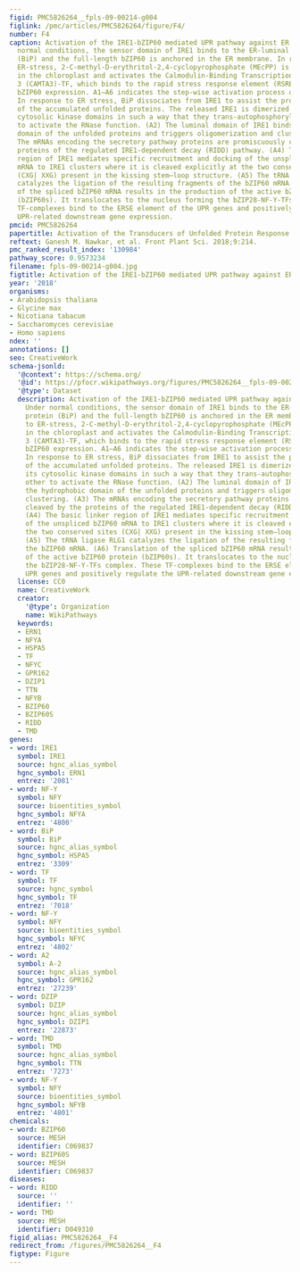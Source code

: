 ```yaml
---
figid: PMC5826264__fpls-09-00214-g004
figlink: /pmc/articles/PMC5826264/figure/F4/
number: F4
caption: Activation of the IRE1-bZIP60 mediated UPR pathway against ER stress. Under
  normal conditions, the sensor domain of IRE1 binds to the ER-luminal Binding protein
  (BiP) and the full-length bZIP60 is anchored in the ER membrane. In response to
  ER-stress, 2-C-methyl-D-erythritol-2,4-cyclopyrophosphate (MEcPP) is accumulated
  in the chloroplast and activates the Calmodulin-Binding Transcription Activator
  3 (CAMTA3)-TF, which binds to the rapid stress response element (RSRE) and up-regulates
  bZIP60 expression. A1–A6 indicates the step-wise activation process of IRE1. (A1)
  In response to ER stress, BiP dissociates from IRE1 to assist the proper folding
  of the accumulated unfolded proteins. The released IRE1 is dimerized to align its
  cytosolic kinase domains in such a way that they trans-autophosphorylate each other
  to activate the RNase function. (A2) The luminal domain of IRE1 binds to the hydrophobic
  domain of the unfolded proteins and triggers oligomerization and clustering. (A3)
  The mRNAs encoding the secretory pathway proteins are promiscuously cleaved by the
  proteins of the regulated IRE1-dependent decay (RIDD) pathway. (A4) The basic linker
  region of IRE1 mediates specific recruitment and docking of the unspliced bZIP60
  mRNA to IRE1 clusters where it is cleaved explicitly at the two conserved sites
  (CXG| XXG) present in the kissing stem–loop structure. (A5) The tRNA ligase RLG1
  catalyzes the ligation of the resulting fragments of the bZIP60 mRNA. (A6) Translation
  of the spliced bZIP60 mRNA results in the production of the active bZIP60 protein
  (bZIP60s). It translocates to the nucleus forming the bZIP28-NF-Y-TFs complex. These
  TF-complexes bind to the ERSE element of the UPR genes and positively regulate the
  UPR-related downstream gene expression.
pmcid: PMC5826264
papertitle: Activation of the Transducers of Unfolded Protein Response in Plants.
reftext: Ganesh M. Nawkar, et al. Front Plant Sci. 2018;9:214.
pmc_ranked_result_index: '130984'
pathway_score: 0.9573234
filename: fpls-09-00214-g004.jpg
figtitle: Activation of the IRE1-bZIP60 mediated UPR pathway against ER stress
year: '2018'
organisms:
- Arabidopsis thaliana
- Glycine max
- Nicotiana tabacum
- Saccharomyces cerevisiae
- Homo sapiens
ndex: ''
annotations: []
seo: CreativeWork
schema-jsonld:
  '@context': https://schema.org/
  '@id': https://pfocr.wikipathways.org/figures/PMC5826264__fpls-09-00214-g004.html
  '@type': Dataset
  description: Activation of the IRE1-bZIP60 mediated UPR pathway against ER stress.
    Under normal conditions, the sensor domain of IRE1 binds to the ER-luminal Binding
    protein (BiP) and the full-length bZIP60 is anchored in the ER membrane. In response
    to ER-stress, 2-C-methyl-D-erythritol-2,4-cyclopyrophosphate (MEcPP) is accumulated
    in the chloroplast and activates the Calmodulin-Binding Transcription Activator
    3 (CAMTA3)-TF, which binds to the rapid stress response element (RSRE) and up-regulates
    bZIP60 expression. A1–A6 indicates the step-wise activation process of IRE1. (A1)
    In response to ER stress, BiP dissociates from IRE1 to assist the proper folding
    of the accumulated unfolded proteins. The released IRE1 is dimerized to align
    its cytosolic kinase domains in such a way that they trans-autophosphorylate each
    other to activate the RNase function. (A2) The luminal domain of IRE1 binds to
    the hydrophobic domain of the unfolded proteins and triggers oligomerization and
    clustering. (A3) The mRNAs encoding the secretory pathway proteins are promiscuously
    cleaved by the proteins of the regulated IRE1-dependent decay (RIDD) pathway.
    (A4) The basic linker region of IRE1 mediates specific recruitment and docking
    of the unspliced bZIP60 mRNA to IRE1 clusters where it is cleaved explicitly at
    the two conserved sites (CXG| XXG) present in the kissing stem–loop structure.
    (A5) The tRNA ligase RLG1 catalyzes the ligation of the resulting fragments of
    the bZIP60 mRNA. (A6) Translation of the spliced bZIP60 mRNA results in the production
    of the active bZIP60 protein (bZIP60s). It translocates to the nucleus forming
    the bZIP28-NF-Y-TFs complex. These TF-complexes bind to the ERSE element of the
    UPR genes and positively regulate the UPR-related downstream gene expression.
  license: CC0
  name: CreativeWork
  creator:
    '@type': Organization
    name: WikiPathways
  keywords:
  - ERN1
  - NFYA
  - HSPA5
  - TF
  - NFYC
  - GPR162
  - DZIP1
  - TTN
  - NFYB
  - BZIP60
  - BZIP60S
  - RIDD
  - TMD
genes:
- word: IRE1
  symbol: IRE1
  source: hgnc_alias_symbol
  hgnc_symbol: ERN1
  entrez: '2081'
- word: NF-Y
  symbol: NFY
  source: bioentities_symbol
  hgnc_symbol: NFYA
  entrez: '4800'
- word: BiP
  symbol: BiP
  source: hgnc_alias_symbol
  hgnc_symbol: HSPA5
  entrez: '3309'
- word: TF
  symbol: TF
  source: hgnc_symbol
  hgnc_symbol: TF
  entrez: '7018'
- word: NF-Y
  symbol: NFY
  source: bioentities_symbol
  hgnc_symbol: NFYC
  entrez: '4802'
- word: A2
  symbol: A-2
  source: hgnc_alias_symbol
  hgnc_symbol: GPR162
  entrez: '27239'
- word: DZIP
  symbol: DZIP
  source: hgnc_alias_symbol
  hgnc_symbol: DZIP1
  entrez: '22873'
- word: TMD
  symbol: TMD
  source: hgnc_alias_symbol
  hgnc_symbol: TTN
  entrez: '7273'
- word: NF-Y
  symbol: NFY
  source: bioentities_symbol
  hgnc_symbol: NFYB
  entrez: '4801'
chemicals:
- word: BZIP60
  source: MESH
  identifier: C069837
- word: BZIP60S
  source: MESH
  identifier: C069837
diseases:
- word: RIDD
  source: ''
  identifier: ''
- word: TMD
  source: MESH
  identifier: D049310
figid_alias: PMC5826264__F4
redirect_from: /figures/PMC5826264__F4
figtype: Figure
---
```

